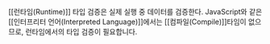 [[런타임(Runtime)]] 타입 검증은 실제 실행 중 데이터를 검증한다. 
JavaScript와 같은 [[인터프리터 언어(Interpreted Language)]]에서는 [[컴파일(Compile)]]타임이 없으므로, 런타임에서의 타입 검증이 필요합니다.